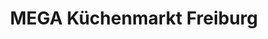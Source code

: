 ---
title: "MEGA Küchenmarkt Freiburg"
url: /gundelfingen/mega-kuechenmarkt-freiburg/
shop: Küchen
---